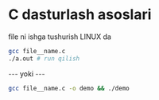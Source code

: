 
#   C dasturlash asoslari
file ni ishga tushurish LINUX da 
```bash
gcc file__name.c
./a.out # run qilish 
```
--- yoki --- 
```bash
gcc file__name.c -o demo && ./demo
```
